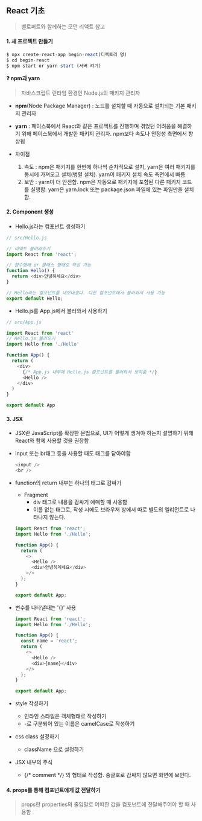 ## React 기초

> 벨로퍼트와 함께하는 모던 리액트 참고



#### 1. 새 프로젝트 만들기

```javascript
$ npx create-react-app begin-react(디렉토리 명)
$ cd begin-react
$ npm start or yarn start (서버 켜기) 
```



**❓ npm과 yarn**

> 자바스크립트 런타임 환경인 Node.js의 패키지 관리자

- **npm**(Node Package Manager) : 노드를 설치할 때 자동으로 설치되는 기본 패키지 관리자

- **yarn** : 페이스북에서 React와 같은 프로젝트를 진행하며 겪었던 어려움을 해결하기 위해 페이스북에서 개발한 패키지 관리자. npm보다 속도나 안정성 측면에서 향상됨

- 차이점
  1. 속도 : npm은 패키지를 한번에 하나씩 순차적으로 설치, yarn은 여러 패키지를 동시에 가져오고 설치(병렬 설치). yarn이 패키지 설치 속도 측면에서 빠름
  2. 보안 : yarn이 더 안전함. npm은 자동으로 패키지에 포함된 다른 패키지 코드를 실행함. yarn은 yarn.lock 또는 package.json 파일에 있는 파일만을 설치함.



#### 2. Component 생성

- Hello.js라는 컴포넌트 생성하기

```javascript
// src/Hello.js

// 리액트 불러와주기
import React from 'react';

// 함수형태 or 클래스 형태로 작성 가능
function Hello() {
  return <div>안녕하세요</div>
}

// Hello라는 컴포넌트를 내보내겠다. 다른 컴포넌트에서 불러와서 사용 가능
export default Hello; 
```

- Hello.js를 App.js에서 불러와서 사용하기

```javascript
// src/App.js

import React from 'react'
// Hello.js 불러오기
import Hello from './Hello'

function App() {
  return (
    <div>
      {/* App.js 내부에 Hello.js 컴포넌트를 불러와서 보여줌 */}
      <Hello /> 
    </div>
  )
} 

export default App
```



#### 3. JSX

- JSX란 JavaScript를 확장한 문법으로, UI가 어떻게 생겨야 하는지 설명하기 위해 React와 함께 사용할 것을 권장함

- input 또는 br태그 등을 사용할 때도 태그를 닫아야함

  ```javascript
  <input /> 
  <br />
  ```

- function의 return 내부는 하나의 태그로 감싸기

  - Fragment 
    - div 태그로 내용을 감싸기 애매할 때 사용함
    - 이름 없는 태그로, 작성 시에도 브라우저 상에서 따로 별도의 엘리먼트로 나타나지 않는다.

  ```javascript
  import React from 'react';
  import Hello from './Hello';
  
  function App() {
    return (
      <>
        <Hello />
        <div>안녕히계세요</div>
      </>
    );
  }
  
  export default App;
  ```

- 변수를 나타낼때는 '{}' 사용

  ```javascript
  import React from 'react';
  import Hello from './Hello';
  
  function App() {
    const name = 'react';
    return (
      <>
        <Hello />
        <div>{name}</div>
      </>
    );
  }
  
  export default App;
  ```

- style 작성하기
  - 인라인 스타일은 객체형태로 작성하기
  - -로 구분되어 있는 이름은 camelCase로 작성하기
- css class 설정하기
  - className 으로 설정하기

- JSX 내부의 주석
  - {/* comment */} 의 형태로 작성함. 중괄호로 감싸지 않으면 화면에 보인다.



#### 4. props를 통해 컴포넌트에게 값 전달하기 

> props란 properties의 줄임말로 어떠한 값을 컴포넌트에 전달해주어야 할 때 사용함


